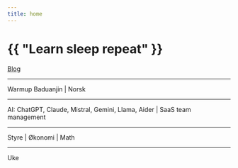 ```yaml
---
title: home
---
```

# {{ "Learn sleep repeat" }}

[Blog](/pages/blog.html)

---

Warmup Baduanjin
 | 
Norsk

---

AI: ChatGPT, Claude, Mistral, Gemini, Llama, Aider
 | 
SaaS team management


---

Styre
 | 
Økonomi
 | 
Math

---

Uke
 

